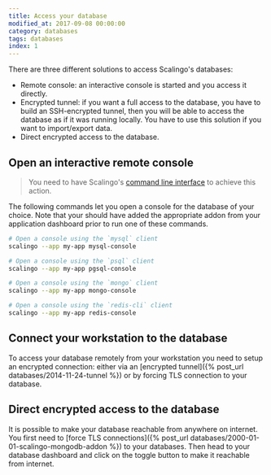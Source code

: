 ```yaml
---
title: Access your database
modified_at: 2017-09-08 00:00:00
category: databases
tags: databases
index: 1
---
```


There are three different solutions to access Scalingo's databases:

* Remote console: an interactive console is started and you access it directly.
* Encrypted tunnel: if you want a full access to the database, you have to build an
  SSH-encrypted tunnel, then you will be able to access the database as if it was running locally.
  You have to use this solution if you want to import/export data.
* Direct encrypted access to the database.

## Open an interactive remote console

<blockquote class="bg-info">
You need to have Scalingo's <a href="http://cli.scalingo.com" target="_blank">command line interface</a> to
achieve this action.
</blockquote>

The following commands let you open a console for the database
of your choice. Note that your should have added the appropriate addon from
your application dashboard prior to run one of these commands.

```bash
# Open a console using the `mysql` client
scalingo --app my-app mysql-console

# Open a console using the `psql` client
scalingo --app my-app pgsql-console

# Open a console using the `mongo` client
scalingo --app my-app mongo-console

# Open a console using the `redis-cli` client
scalingo --app my-app redis-console
```

## Connect your workstation to the database

To access your database remotely from your workstation you need to setup an
encrypted connection: either via an [encrypted tunnel]({% post_url
databases/2014-11-24-tunnel %}) or by forcing TLS connection to your database.

## Direct encrypted access to the database

It is possible to make your database reachable from anywhere on internet. You
first need to [force TLS connections]({% post_url
databases/2000-01-01-scalingo-mongodb-addon %}) to your databases. Then head to
your database dashboard and click on the toggle button to make it reachable
from internet.
